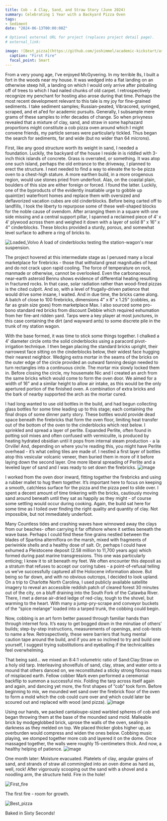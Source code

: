 ```yaml
---
title: Cob - A Clay, Sand, and Straw Story (June 2024)
summary: Celebrating 1 Year with a Backyard Pizza Oven
tags:
- Sediment
date: "2024-06-13T00:00:00Z"

# Optional external URL for project (replaces project detail page).
# external_link: 

image: ![Best_pizza](https://github.com/joshimmel/academic-kickstart/assets/64810887/7fc5e0ca-959b-42f1-9b88-cd334f517470)
  caption: "First Fire"
  focal_point: Smart
---
```


From a very young age, I’ve enjoyed McGyvering. In my terrible 8s, I built a fort in the woods near my house. It was wedged into a flat landing on an otherwise steep hill, a landing on which I would only arrive after pinballing off of trees to which I had nailed chunks of old carpet. I retrospectively recognize my penchant for hosting also arose during that time. Perhaps the most recent development relevant to this tale is my joy for fine-grained sediments. I take sediment samples; Russian-peated, Vibracored, syringed, scraped, and et al’ed for academic pursuits. Generally, I subsample mere grams of these samples to infer decades of change. So when privyness revealed that a mixture of clay, sand, and straw in some haphazard proportions might constitute a cob pizza oven around which I might convene friends, my particle senses were particularly tickled. Thus began the search for sediments, far and wide (but no wider than 64 microns).

First, like any good structure worth its weight in sand, I needed a foundation. Luckily, the backyard of the house I reside in is riddled with 3-inch thick islands of concrete. Grass is overrated, or something. It was atop one such island, perhaps the old entrance to the driveway, I planned to erect the structure. I next needed to find a way to elevate the to-be pizza oven to a chest-high stature. A more earthen build, in a more orogenous region, would use stones pried from underfoot. Alas, on the coastal plain, boulders of this size are either foreign or forced. I found the latter. Luckily, one of the byproducts of the evidently insatiable urge to gobble up quaint(er) waterfront homes and replace them with oversized and deflavorized vacation cubes are old cinderblocks. Before being carted off to landfills, I took the liberty to repurpose some of these well-shaped blocks for the noble cause of ovendom. After arranging them in a square with one side missing and a central support pillar, I spanned a reclaimed piece of 4’ x 4’ plywood across them and weighed it down with a layer of solid 8” x 16” x 4” cinderblocks. These blocks provided a sturdy, porous, and somewhat level surface to adhere a ring of bricks to.

![Loaded_Volvo](https://github.com/joshimmel/academic-kickstart/assets/64810887/4c26483c-abac-4796-8708-da1318dfff6d)
A load of cinderblocks testing the station-wagon's rear suspension.


The project hovered at this intermediate stage as I perused many a local marketplace for firebricks - those that withstand great magnitudes of heat and do not crack upon rapid cooling. The force of temperature on rock, manmade or otherwise, cannot be overlooked. Even the carbonaceous near-earth asteroid Bennu shows evidence of differential heating resulting in fractured rocks. In that case, solar radiation rather than wood-fired pizzas is the cited culprit. And so, with a level of frugally-driven patience that would drive some insane, I waited. And in due time, the bricks came along. A batch of close to 100 firebricks, dimensions 4” x 8” x 1.25” (cobbles, as far as grain size goes) from marketplace Max. I also sourced some pro-bono standard red bricks from discount Debbie which required exhumation from her fire-ant ridden yard. Tarps were a key player at most junctures, in this case containing the dirt (and wayward ants) to some discrete pile in the trunk of my station wagon.

With the base formed, it was time to stick some things together. I chalked a 4’ diameter circle onto the solid cinderblocks using a paracord pivot-irrigation technique. I then began placing the standard bricks upright, their narrowest face sitting on the cinderblocks below, their widest face hugging their nearest neighbor. Wedging extra mortar in the seams of the bricks on the outer edge of the circle provided an outward fanning design needed to turn rectangles into a continuous circle. The mortar mix slowly locked them in. Before closing the circle, my housemate Nic and I created an arch from the same bricks which would come to form the oven door. We aimed for a width of 16” and a similar height to allow air intake, as this would be the only apertured portion of the finished oven. A combination of extra bricks and the bark of nearby supported the arch as the mortar cured.

I had long wanted to use old bottles in the build, and had begun collecting glass bottles for some time leading up to this stage; each containing the final drops of some dinner party story. These bottles would provide dead space beneath the firebricks that form the oven floor, limiting heat transfer out of the bottom of the oven to the cinderblocks which rest below. I sprinkled and spread a layer of perlite. Expanded Perlite, often found in potting soil mixes and often confused with vermiculite, is produced by heating hydrated obsidian until it pops from internal steam production - a la Orville! And, depending on where you’re reading this, you might have Perlite overhead - it’s what ceiling tiles are made of. I nestled a first layer of bottles atop this vesicular volcanic veneer, then buried them in more of it before laying down the second layer. One more liberal spreading of Perlite and a leveled layer of sand and I was ready to set down the firebricks.
![image](https://github.com/joshimmel/academic-kickstart/assets/64810887/6d922f3d-5d37-43a3-8969-8c8eb5daf765)

I worked from the oven door inward, fitting together the firebricks and using a rubber mallet to hug them together. It’s important here to focus on keeping a smooth, catchless surface for the pizza and the pizza peel to slide over. I spent a decent amount of time tinkering with the bricks, cautiously moving sand around beneath until they sat as happily as they might - of course some settling would occur during cooking. Again, the build sat here for some time as I toiled over finding the right quality and quantity of clay. Not impossible, but not immediately underfoot.

Many Countless tides and crashing waves have winnowed away the clays from our beaches- often carrying it far offshore where it settles beneath the wave base. Perhaps I could find these fine grains nestled between the blades of Spartina alterniflora on the marsh, mixed with fragments of periwinkle shells and a healthy dose of salt. Or, perhaps I could have exhumed a Pleistocene deposit (2.58 million to 11,700 years ago) which formed during past marine transgressions. This one was particularly enticing; I knew it to sit beneath my feet. We often encounter this deposit as a stratum that refuses to accept our coring tubes - a point-of-refusal telling us we’ve successfully captured all the Holocene information above. But being so far down, and with no obvious outcrops, I decided to look upland. On a trip to Charlotte North Carolina, I used publicly available satellite imagery to reveal an accessible reddish patch of cleared forest 30 minutes out of the city, on a bluff draining into the South Fork of the Catawba River. There, I met a dense air-dried ledge of red-clay, tough to the shovel, but warming to the heart. With many a jump-pry-scrape and conveyor buckets of the “spice melange” loaded into a tarped trunk, the cobbing could begin.

Now, cobbing is an art form better passed through familiar hands than through internet fora. It’s easy to get bogged down in the minutiae of others' builds; step-by-step instructions, measurements of openings, and cob-tests to name a few. Retrospectively, these were barriers that hung mental caution tape around the build, and if you are so inclined to try and build one yourself, I suggest trying substitutions and eyeballing if the technicalities feel overwhelming. 

That being said… we mixed an 8:4:1 volumetric ratio of Sand:Clay:Straw on a holy old tarp. Interleaving shovelfuls of sand, clay, straw, and water onto a mound that others danced on, we reconstituted a sticky strong fibrous mass of misplaced earth. Fellow cobber Mark even performed a ceremonial backflip to summon a successful mix. Folding the tarp across itself again and again, and dancing yet more, the first shapes of “cob” took form. Before beginning to mix, we mounded wet sand over the firebrick floor of the oven to form a mold which the cob could cure over and which could later be scoured out and replaced with wood (and pizza).
![image](https://github.com/joshimmel/academic-kickstart/assets/64810887/d371d16a-d04d-437d-a9ae-8d9bad2602aa)

Using our hands, we packed cantaloupe-sized warbled spheres of cob and began throwing them at the base of the mounded sand mold. Malleable brick by modgeglobbed brick, uprose the walls of the oven, sealing in darkness as they melded on top. We placed thicker globs higher up, as overburden would compress and widen the ones below. Cobbing music playing, we stomped together more cob and layered it on the dome. Once massaged together, the walls were roughly 15-centimeters thick. And now, a healthy helping of patience.
![image](https://github.com/joshimmel/academic-kickstart/assets/64810887/e89acd56-4112-492d-9bb3-c4268d2b7a9d)


One month later: Moisture evacuated. Platelets of clay, angular grains of sand, and strands of straw all commingled into an oven dome as hard as, well, rock! After vigorously scooping out the sand with a shovel and a noodling arm, the structure held. Fire in the hole!

![First_fire](https://github.com/joshimmel/academic-kickstart/assets/64810887/59b9ab48-aa2a-4baf-8df6-c1b2d22c5660)

The first fire - room for growth.

![Best_pizza](https://github.com/joshimmel/academic-kickstart/assets/64810887/7fc5e0ca-959b-42f1-9b88-cd334f517470)

Baked in Sixty Seconds!
